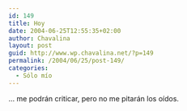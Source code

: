 ```yaml
---
id: 149
title: Hoy
date: 2004-06-25T12:55:35+02:00
author: Chavalina
layout: post
guid: http://www.wp.chavalina.net/?p=149
permalink: /2004/06/25/post-149/
categories:
  - Sólo mío
---
```

… me podrán criticar, pero no me pitarán los oídos.
